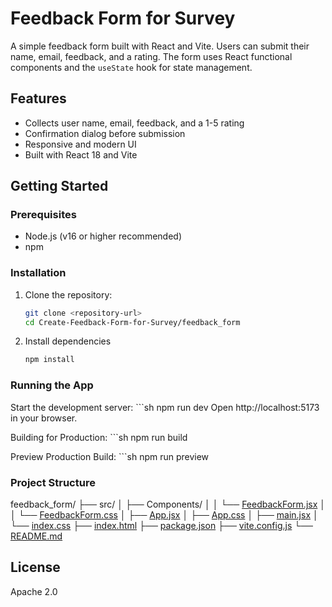 # Feedback Form for Survey

A simple feedback form built with React and Vite. Users can submit their name, email, feedback, and a rating. The form uses React functional components and the `useState` hook for state management.

## Features

- Collects user name, email, feedback, and a 1-5 rating
- Confirmation dialog before submission
- Responsive and modern UI
- Built with React 18 and Vite

## Getting Started

### Prerequisites

- Node.js (v16 or higher recommended)
- npm

### Installation

1. Clone the repository:
   ```sh
   git clone <repository-url>
   cd Create-Feedback-Form-for-Survey/feedback_form

2. Install dependencies
    ```sh
    npm install

### Running the App

Start the development server:
    ```sh
    npm run dev
Open http://localhost:5173 in your browser.

Building for Production:
    ```sh
    npm run build

Preview Production Build:
    ```sh
    npm run preview

### Project Structure

feedback_form/
├── src/
│   ├── Components/
│   │   └── [FeedbackForm.jsx](http://_vscodecontentref_/0)
│   │   └── [FeedbackForm.css](http://_vscodecontentref_/1)
│   ├── [App.jsx](http://_vscodecontentref_/2)
│   ├── [App.css](http://_vscodecontentref_/3)
│   ├── [main.jsx](http://_vscodecontentref_/4)
│   └── [index.css](http://_vscodecontentref_/5)
├── [index.html](http://_vscodecontentref_/6)
├── [package.json](http://_vscodecontentref_/7)
├── [vite.config.js](http://_vscodecontentref_/8)
└── [README.md](http://_vscodecontentref_/9)

## License

Apache 2.0



